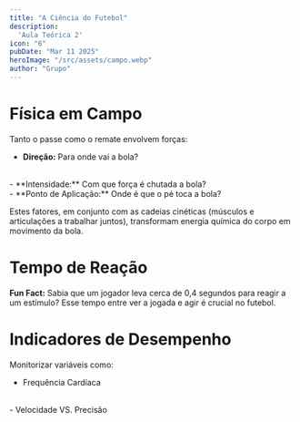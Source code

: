 ```yaml
---
title: "A Ciência do Futebol"
description:
  'Aula Teórica 2'
icon: "6"
pubDate: "Mar 11 2025"
heroImage: "/src/assets/campo.webp"
author: "Grupo"
---
```


# Física em Campo 

Tanto o passe como o remate envolvem forças: 

- **Direção:** Para onde vai a bola? 
<br>
- **Intensidade:** Com que força é chutada a bola? 
<br>
- **Ponto de Aplicação:** Onde é que o pé toca a bola? 

Estes fatores, em conjunto com as cadeias cinéticas (músculos e articulações a trabalhar juntos), transformam energia química do corpo em movimento da bola. 

# Tempo de Reação 

**Fun Fact:** Sabia que um jogador leva cerca de 0,4 segundos para reagir a um estímulo? 
Esse tempo entre ver a jogada e agir é crucial no futebol. 

# Indicadores de Desempenho 

Monitorizar variáveis como: 
<br>
- Frequência Cardíaca 
<br>
- Velocidade VS. Precisão 